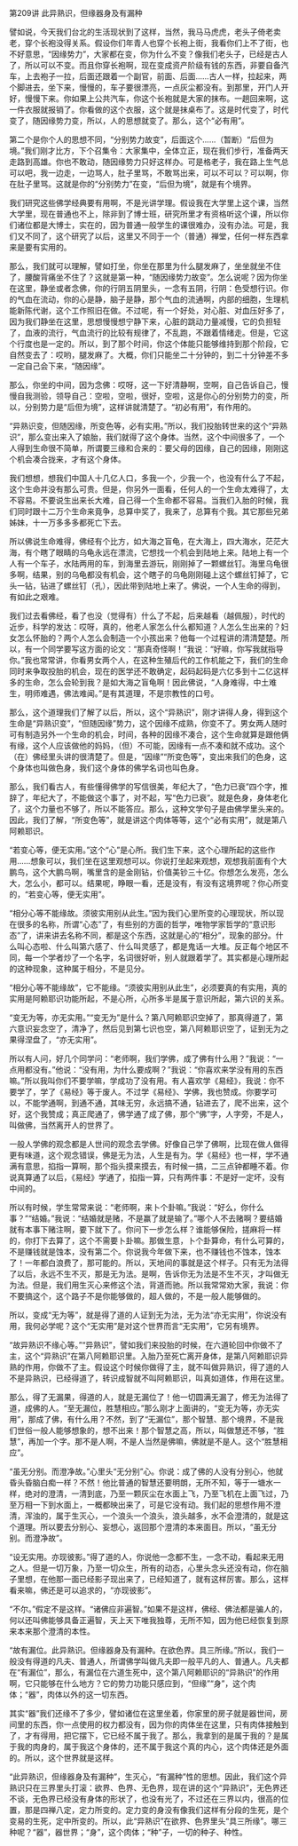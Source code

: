 第209讲 此异熟识，但缘器身及有漏种

譬如说，今天我们台北的生活现状到了这样，当然，我马马虎虎，老头子倚老卖老，穿个长袍没得关系。假设你们年青人也穿个长袍上街，我看你们上不了街，也不好意思，“因缘势力”，大家都在变，你为什么不变？像我们老头子，已经是古人了，所以可以不变。而且你穿长袍啊，现在变成资产阶级有钱的东西，非要自备汽车，上去袍子一拉，后面还跟着一个副官，前面、后面……古人一样，拉起来，两个脚进去，坐下来，慢慢的，车子要很漂亮，一点灰尘都没有。到那里，开门人开好，慢慢下来。你如果上公共汽车，你这个长袍就是大家的抹布。一趟回来啊，这一件衣服就报销了。你看做的这个衣服，这个就是抹桌布了。这是时代变了，时代变了，随因缘势力变，所以，人的思想就变了。那么，这个“必有用”。

第二个是你个人的思想不同，“分别势力故变”，后面这个……（暂断）“后但为境。”我们刚才比方，下个召集令：大家集中，全体立正，现在我们步行，准备两天走路到高雄。你也不敢动，随因缘势力只好这样办。可是格老子，我在路上生气总可以吧，我一边走，一边骂人，肚子里骂，不敢骂出来，可以不可以？可以啊，你在肚子里骂。这就是你的“分别势力”在变，“后但为境”，就是有个境界。

我们研究这些佛学经典要有用啊，不是光讲学理。假设我在大学里上这个课，当然大学里，现在普通也不上，除非到了博士班，研究所里才有资格听这个课，所以你们诸位都是大博士，实在的，因为普通一般学生的课很难办，没有办法。可是，我们又不同了，这个研究了以后，这里又不同于一个（普通）禅堂，任何一样东西拿来是要有实用的。

那么，我们就可以理解，譬如打坐，你坐在那里为什么腿发麻了，坐坐就坐不住了，腰酸背痛坐不住了？这就是第一种，“随因缘势力故变”。怎么说呢？因为你坐在这里，静坐或者念佛，你的行阴五阴里头，一念有五阴，行阴：色受想行识。你的气血在流动，你的心是静，脑子是静，那个气血的流通啊，内部的细胞，生理机能新陈代谢，这个工作照旧在做。不过呢，有一个好处，对心脏、对血压好多了，因为我们静坐在这里，思想慢慢想宁静下来，心脏的跳动力量减慢，它的负担轻了，血液的流行，气血流行的比较有规律了，不乱跑，不跟着情绪走。但是，它这个行度也是一定的。所以，到了那个时间，你这个体能只能够维持到那个阶段，它自然变去了：哎哟，腿发麻了。大概，你们只能坐二十分钟的，到二十分钟差不多一定自己会下来，“随因缘”。

那么，你坐的中间，因为念佛：哎呀，这一下好清静啊，空啊，自己告诉自己，慢慢自我测验，领导自己：空啦，空啦，很好，空啦，这是你心的分别势力的变，所以，分别势力是“后但为境”，这样讲就清楚了。“初必有用”，有作用的。

“异熟识变，但随因缘，所变色等，必有实用。”所以，我们投胎转世来的这个“异熟识”，那么变出来入了娘胎，我们就得了这个身体。当然，这个中间很多了，一个人得到生命很不简单，所谓要三缘和合来的：要父母的因缘，自己的因缘，刚刚这个机会凑合拢来，才有这个身体。

我们想想，想我们中国人十几亿人口，多我一个，少我一个，也没有什么了不起，这个生命并没有那么可贵。但是，你另外一面看，任何人的一个生命太难得了，太不容易。不要说生出来长大难，自己得一个生命都不容易。当我们入胎的时候，我们同时跟十二万个生命来竟争，总算中奖了，我来了，总算有个我。其它那些兄弟姊妹，十一万多多多都死亡下去。

所以佛说生命难得，佛经有个比方，如大海之盲龟，在大海上，四大海水，茫茫大海，有个瞎了眼睛的乌龟永远在漂流，它想找一个机会到陆地上来。陆地上有一个人有一个车子，水陆两用的车，到海里去游玩，刚刚掉了一颗螺丝钉。海里乌龟很多啊，结果，别的乌龟都没有机会，这个瞎子的乌龟刚刚碰上这个螺丝钉掉了，它头一钻，钻进了螺丝钉（孔），因此带到陆地上来了。佛说，一个人生命的得到，有如此之艰难。

我们过去看佛经，看了也没（觉得有）什么了不起，后来越看（越佩服），时代的近步，科学的发达：哎呀，真的，他老人家怎么什么都知道？人怎么生出来的？妇女怎么怀胎的？两个人怎么会制造一个小孩出来？他每一个过程讲的清清楚楚。所以，有一个同学要写这方面的论文：“那真奇怪啊！”我说：“好嘛，你写我就指导你。”我也常常讲，你看男女两个人，在这种生殖后代的工作机能之下，我们的生命同时来争取投胎的机会，现在的医学还不敢确定，起码起码是六亿多到十二亿这样多的生命，怎么会轮到我？是如大海之盲龟啊！因此佛说，“人身难得，中土难生，明师难遇，佛法难闻。”是有其道理，不是宗教性的口号。

那么，这个道理我们了解了以后，所以，这个“异熟识”，刚才讲得人身，得到这个生命是“异熟识变”，“但随因缘”势力，这个因缘不成熟，你变不了。男女两人随时可有制造另外一个生命的机会，时间，各种的因缘不凑合，这个生命就算是跟他俩有缘，这个人应该做他的妈妈，（但）不可能，因缘有一点不凑和就不成功。这个（在）佛经里头讲的很清楚了。但是，“因缘”“所变色等”，变出来我们的色身，这个身体也叫做色身，我们这个身体的佛学名词也叫色身。

那么，我们看古人，有些懂得佛学的写信很美，年纪大了，“色力已衰”四个字，推辞了，年纪大了，不能做这个事了，对不起，写“色力已衰”。就是色身，身体老化了，这个力量也不够了，所以不能答应。那么，这种文学句子是由佛学里头来的。因此，我们了解，“所变色等”，就是讲这个肉体等等，这个“必有实用”，就是第八阿赖耶识。

“若变心等，便无实用。”这个“心”是心所。我们生下来，这个心理所起的这些作用……想象可以，我们坐在这里观想可以。你说打坐起来观想，观想我前面有个大鹏鸟，这个大鹏鸟啊，嘴里含的是金刚钻，价值美钞三十亿。你想怎么发亮，怎么大，怎么小，都可以。结果呢，睁眼一看，还是没有，有没有这境界呢？你心所变的，“若变心等，便无实用”。

“相分心等不能缘故。须彼实用别从此生。”因为我们心里所变的心理现状，所以现在很多的名称，所谓“心态”了，有些别的方面的哲学，唯物学家哲学的“意识形态”了，讲来讲去名称不同，都是这个东西，这就是心的“相分”，现象的部分。什么叫心态啦、什么叫第六感了、什么叫灵感了，都是鬼话一大堆。反正每个地区不同，每一个学者炒了一个名字，名词很好听，别人就跟着学了。其实都是心理所起的这种现象，这种属于相分，不是见分。

“相分心等不能缘故”，它不能缘。“须彼实用别从此生”，必须要真的有实用，真的实用是阿赖耶识功能所起，不是心所，心所多半是属于意识所起，第六识的关系。

“变无为等，亦无实用。”“变无为”是什么？第八阿赖耶识空掉了，那真得道了，第六意识妄念空了，清净了，然后见到第七识也空，第八阿赖耶识空了，证到无为之果得涅盘了，“亦无实用”。

所以有人问，好几个同学问：“老师啊，我们学佛，成了佛有什么用？”我说：“一点用都没有。”他说：“没有用，为什么要成啊？”我说：“你喜欢来学没有用的东西嘛。”所以我叫你们不要学嘛，学成功了没有用。有人喜欢学《易经》，我说：你不要学了，学了《易经》等于废人。不过学《易经》、学佛，我也赞成。你要学可以，不能学通啊，到通不通，其味无穷，永远搞不通，钻进去了，爬不出来，这个好，这个我赞成；真正爬通了，佛学通了成了佛，那个“佛”字，人字旁，不是人，叫做佛，当然离开人的世界了。

一般人学佛的观念都是人世间的观念去学佛。好像自己学了佛啊，比现在做人做得更有味道，这个观念错误，佛是无为法，人生是有为。学《易经》也一样，学不通满有意思，掐指一算啊，那个指头摸来摸去，有时候一搞，二三点钟都睡不着。你说真算通了以后，《易经》学通了，掐指一算，只有两件事：不是好一定坏，没有中间的。

所以有时候，学生常常来说：“老师啊，来卜个卦嘛。”我说：“好么，你什么事？”“结婚。”我说：“结婚就是赌，不是赢了就是输了。”哪个人不去赌啊？要结婚就有本事下赌注啊，要下就下了。你问下一步怎么样？谁能够保险，搓麻将一样的，你打下去算了，这个不需要卜卦嘛。那做生意，卜个卦算命，有什么可算的，不是赚钱就是蚀本，没有第二个。你说我今年做下来，也不赚钱也不蚀本，蚀本了！一年都白浪费了，那可能的。所以，天地间的事就是这个样子。只有无为法得了以后，永远不生不灭，那是无为法。是啊，告诉你无为法是不生不灭，才叫做无为法。但是，我们用生灭心来修这个法，背道而驰。所以我常常劝大家，我说：你不要搞这个，这个路子不是你能够做的，超人做的，不是一般人能够做的。

所以，变成“无为等”，就是得了道的人证到无为法，无为法“亦无实用”，你说没有用，我何必学呢？这个“无实用”是对这个世界而言“无实用”，它另有境界。

“故异熟识不缘心等。”“异熟识”，譬如我们来投胎的时候，在六道轮回中你做不了主，这个“异熟识”在第八阿赖耶识里。入胎乃至死亡离开身体，是第八阿赖耶识异熟的作用，你做不了主。假设这个时候你做得了主，就不叫做异熟识，得了道的人不是异熟识，已经得道了，转识成智就不叫阿赖耶识，叫真如道体，作用在这里。

那么，得了无漏果，得道的人，就是无漏位了！他一切圆满无漏了，修无为法得了道，成佛的人。“至无漏位，胜慧相应。”那么刚才上面讲的，“变无为等，亦无实用”，那成了佛，有什么用？不然，到了“无漏位”，那个智慧、那个境界，不是我们世俗一般人能够想象的，想不出来！那个智慧之高，所以，叫做慧还不够，“胜慧”，再加一个字。那不是人啊，不是人当然是佛嘛，佛就是不是人。这个“胜慧相应”。

“虽无分别。而澄净故。”心里头“无分别”心。你说：成了佛的人没有分别心，他就昏头昏脑白痴一样？不然！他比普通的智慧还要明朗，无所不知，等于一塘水一样，绝对的澄清，一清到底，乃至一颗灰尘在水面上飞，乃至飞机在上面飞过，乃至万相一下到水面上，一概都映出来了，可是它没有动。我们起的思想作用不澄清，浑浊的，属于生灭心，一个浪头一个浪头，浪头越多，水不会澄清的，就是这个道理。所以要去分别心、妄想心，返回那个澄清的本来面目。所以，“虽无分别。而澄净故”。

“设无实用。亦现彼影。”得了道的人，你说他一念都不生，一念不动，看起来无用之人。但是一切万象，乃至一切众生，所有的动态，心里头念头还没有动，你在脑子里想，在他那一面已经影子现出来了，已经知道了，就有这样厉害。那么，这样看来嘛，佛还是可以追求的，“亦现彼影”。

“不尔。”假定不是这样。“诸佛应非遍智。”如果不是这样，佛经、佛法都是骗人的，何以还叫佛能够具备正遍智，天上天下唯我独尊，无所不知，因为他已经恢复到原来本来那个澄清的本性。

“故有漏位。此异熟识。但缘器身及有漏种。在欲色界。具三所缘。”所以，我们一般没有得道的凡夫、普通人，所谓佛学叫做凡夫即一般平凡的人、普通人。凡夫都在“有漏位”，那么，有漏位在六道生死中，这个第八阿赖耶识的“异熟识”的作用啊，它只能够在什么地方？它的势力功能只感应到，“但缘”“身”，这个肉体；“器”，肉体以外的这一切东西。

其实“器”我们还缘不了多少，譬如诸位在这里坐着，你家里的房子就是器世间，房间里的东西，你一点使用的权力都没有，因为你的肉体坐在这里，只有肉体接触到了，才有得用，把它摆下，它已经不属于我了。那么，我拿到的是属于我的？是属于我的肉身的，属于我这个身体的，还不属于我这个真的内心，这个肉体还是外面的。所以，这个世界就是这样。

“此异熟识，但缘器身及有漏种”，生灭心，“有漏种”性的思想。因此，我们这个异熟识只在三界里头打滚：欲界、色界、无色界，现在讲的这个“异熟识”，无色界还不谈，无色界已经没有身体的形状了，也没有光了，不过还在三界以内，很高的位置，那是四禅八定，定力所变的。定力变的身没有像我们这样有分段的生死，是个变易的生死，定中所变的。所以，此“异熟识”在欲界、色界里头“具三所缘”。哪三种呢？“器”，器世界；“身”，这个肉体；“种”子，一切的种子、种性。

